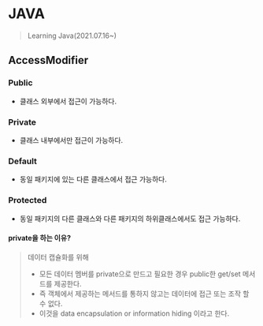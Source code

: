 # JAVA

> Learning Java(2021.07.16~)







## AccessModifier

### Public
 - 클래스 외부에서 접근이 가능하다.

### Private
 - 클래스 내부에서만 접근이 가능하다.

###  Default
 - 동일 패키지에 있는 다른 클래스에서 접근 가능하다.

### Protected
 - 동일 패키지의 다른 클래스와 다른 패키지의 하위클래스에서도 접근 가능하다.

#### private을 하는 이유?
>  데이터 캡슐화를 위해
>
> - 모든 데이터 멤버를 private으로 만드고 필요한 경우 public한 get/set 메서드를 제공한다.
> - 즉 객체에서 제공하는 메서드를 통하지 않고는 데이터에 접근 또는 조작 할 수 없다.
> - 이것을 data encapsulation or information hiding 이라고 한다.
